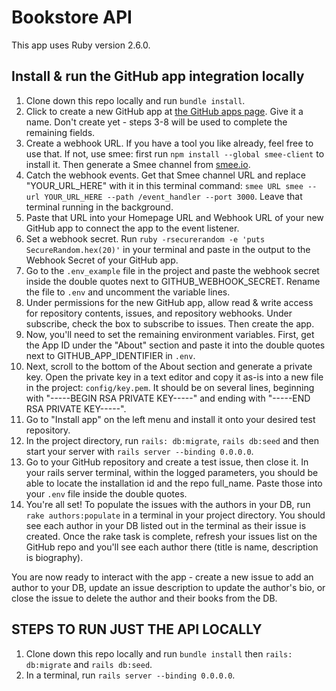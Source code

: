 # Bookstore API

This app uses Ruby version 2.6.0.

## Install & run the GitHub app integration locally

1) Clone down this repo locally and run `bundle install`.
2) Click to create a new GitHub app at [the GitHub apps page](https://github.com/settings/apps). Give it a name. Don't create yet - steps 3-8 will be used to complete the remaining fields.
3) Create a webhook URL. If you have a tool you like already, feel free to use that. If not, use smee: first run `npm install --global smee-client` to install it. Then generate a Smee channel from [smee.io](https://smee.io).
4) Catch the webhook events. Get that Smee channel URL and replace "YOUR_URL_HERE" with it in this terminal command: `smee URL smee --url YOUR_URL_HERE --path /event_handler --port 3000`. Leave that terminal running in the background.
5) Paste that URL into your Homepage URL and Webhook URL of your new GitHub app to connect the app to the event listener.
6) Set a webhook secret. Run `ruby -rsecurerandom -e 'puts SecureRandom.hex(20)'` in your terminal and paste in the output to the Webhook Secret of your GitHub app.
7) Go to the `.env_example` file in the project and paste the webhook secret inside the double quotes next to GITHUB_WEBHOOK_SECRET. Rename the file to `.env` and uncomment the variable lines.
8) Under permissions for the new GitHub app, allow read & write access for repository contents, issues, and repository webhooks. Under subscribe, check the box to subscribe to issues. Then create the app.
9) Now, you'll need to set the remaining environment variables. First, get the App ID under the "About" section and paste it into the double quotes next to GITHUB_APP_IDENTIFIER in `.env`.
10) Next, scroll to the bottom of the About section and generate a private key. Open the private key in a text editor and copy it as-is into a new file in the project: `config/key.pem`. It should be on several lines, beginning with "-----BEGIN RSA PRIVATE KEY-----" and ending with "-----END RSA PRIVATE KEY-----".
11) Go to "Install app" on the left menu and install it onto your desired test repository.
12) In the project directory, run `rails: db:migrate`, `rails db:seed` and then start your server with `rails server --binding 0.0.0.0`. 
13) Go to your GitHub repository and create a test issue, then close it. In your rails server terminal, within the logged parameters, you should be able to locate the installation id and the repo full_name. Paste those into your `.env` file inside the double quotes. 
14) You're all set! To populate the issues with the authors in your DB, run `rake authors:populate` in a terminal in your project directory. You should see each author in your DB listed out in the terminal as their issue is created. Once the rake task is complete, refresh your issues list on the GitHub repo and you'll see each author there (title is name, description is biography). 

You are now ready to interact with the app - create a new issue to add an author to your DB, update an issue description to update the author's bio, or close the issue to delete the author and their books from the DB.

## STEPS TO RUN JUST THE API LOCALLY
1) Clone down this repo locally and run `bundle install` then `rails: db:migrate` and `rails db:seed`.
2) In a terminal, run `rails server --binding 0.0.0.0`.

